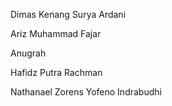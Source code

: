 Dimas Kenang Surya Ardani
 	
Ariz Muhammad Fajar

Anugrah
 	
Hafidz Putra Rachman

Nathanael Zorens Yofeno Indrabudhi 
